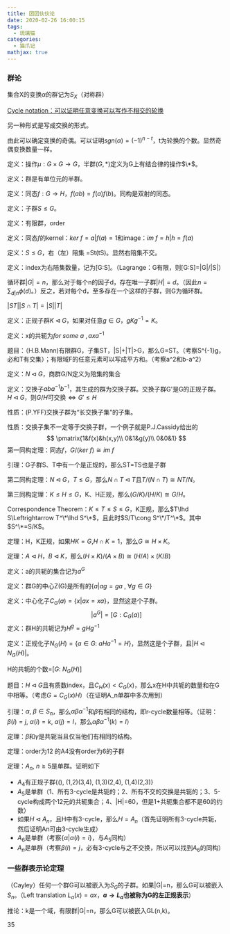 ```yaml
---
title: 团团伙伙论
date: 2020-02-26 16:00:15
tags:
  - 琉璃猫
categories:
  - 猫爪记
mathjax: true
---
```


### 群论

集合X的变换$\alpha$的群记为$S_X$（对称群）

<u>Cycle notation：可以证明任意变换可以写作不相交的轮换</u>

另一种形式是写成交换的形式。

由此可以确定变换的奇偶。可以证明$sgn(\alpha)=(-1)^{n-t}$，t为轮换的个数。显然奇偶变换数量一样。

定义：操作$\mu:G\times G\rightarrow G$，半群$(G,*)$定义为G上有结合律的操作$\*$。

定义：群是有单位元的半群。

定义：同态$f:G\to H$，$f(ab)=f(a)f(b)$。同构是双射的同态。

定义：子群$S\leq G$。

定义：有限群，order

定义：同态$f$的kernel：$ker\:f={a|f(a)=1}$和image：$im\:f={h|h=f(a)}$

定义：$S\leq G$，右（左）陪集 =St(tS)。显然右陪集不交。

定义：index为右陪集数量，记为[G:S]。（Lagrange：G有限，则[G:S]=|G|/|S|）

循环群$|G|=n$，那么对于每个n的因子d，存在唯一子群$|H|=d$。（因此$n=\sum_{d|n}\phi(d)$。）反之，若对每个d，至多存在一个这样的子群，则G为循环群。

$|ST||S\cap T|=|S||T|$

定义：正规子群$K\lhd G$，如果对任意$g\in G$，$gKg^{-1}=K$。

定义：x的共轭为$for\:some\:a\:,axa^{-1}$

题目：（H.B.Mann)有限群G，子集ST，|S|+|T|>G，那么G=ST。（考察S^{-1}g，必和T有交集）；有限域F的任意元素可以写成平方和。（考察a^2和b-a^2）

定义：$N\lhd G$，商群G/N定义为陪集的集合

定义：交换子$aba^{-1}b^{-1}$，其生成的群为交换子群。交换子群G'是G的正规子群。$H\lhd G$，则$G/H$可交换$\Leftrightarrow G'\leq H$

性质：(P.YFF)交换子群为“长交换子集”的子集。

性质：交换子集不一定等于交换子群，一个例子就是P.J.Cassidy给出的
$$
\pmatrix{1&f(x)&h(x,y)\\
0&1&g(y)\\
0&0&1}
$$
第一同构定理：同态$f$，$G/(ker\:f)\cong im\:f$

引理：G子群S、T中有一个是正规的，那么ST=TS也是子群

第二同构定理：$N\lhd G$，$T\leq G$，那么$N\cap T\lhd T$且$T/(N\cap T)\cong NT/N$。

第三同构定理：$K\leq H\leq G$，K、H正规，那么$(G/K)/(H/K)\cong G/H$。

Correspondence Theorem：$K\leq T\leq S\leq G$，K正规，那么$T\lhd S\Leftrightarrow T^\*\lhd S^\*$，且此时$S/T\cong S^\*/T^\*$。其中$S^\*=S/K$。

定理：H，K正规，如果$HK=G$,$H\cap K=1$，那么$G\cong H\times K$。

定理：$A\lhd H$，$B\lhd K$，那么$(H\times K)/(A\times B)\cong(H/A)\times(K/B)$

定义：a的共轭的集合记为$a^G$

定义：群G的中心Z(G)是所有的$\{a|ag=ga\:,\:\forall g\in G\}$

定义：中心化子$C_G(a)=\{x|ax=xa\}$，显然这是个子群。
$$
|a^G|=[G:C_G(a)]
$$
定义：群H的共轭记为$H^g=gHg^{-1}$

定义：正规化子$N_G(H)=\{a\in G:\:aHa^{-1}=H\}$，显然这是个子群，且$|H\lhd N_G(H)|$。

H的共轭的个数=$[G:\:N_G(H)]$

题目：$H\lhd G$且有质数index，且$C_H(x)<C_G(x)$，那么x在H中共轭的数量和在G中相等。（考虑$G=C_G(x)H$）（在证明A_n单群中多次用到）

引理：$\alpha,\:\beta\in S_n$，那么$\alpha\beta\alpha^{-1}$和$\beta$有相同的结构，即r-cycle数量相等。（证明：$\beta(i)=j,\:\alpha(i)=k,\:\alpha(j)=l$，那么$\alpha\beta\alpha^{-1}(k)=l$）

定理：$\beta$和$\gamma$是共轭当且仅当他们有相同的结构。

定理：order为12 的A4没有order为6的子群

定理：$A_n,\:n\geq 5$是单群。证明如下

+ $A_4$有正规子群{(), (1,2)(3,4), (1,3)(2,4), (1,4)(2,3)}
+ $A_5$是单群（1、所有3-cycle是共轭的；2、所有不交的交换是共轭的；3、5-cycle构成两个12元的共轭集合；4、|H|=60，但是1+共轭集合都不是60的约数）
+ 如果$H\lhd A_n$，且H中有3-cycle，那么$H=A_n$（首先证明所有3-cycle共轭，然后证明An可由3-cycle生成）
+ $A_6$是单群（考察$\{\alpha|\alpha(i)=i\}$，与$A_5$同构）
+ $A_n$是单群（考察$\beta(i)=j$，必有3-cycle与之不交换，所以可以找到$A_6$的同构）

### 一些群表示论定理

（Cayley）任何一个群G可以被嵌入为$S_G$的子群。如果|G|=n，那么G可以被嵌入$S_n$。（Left translation $L_a(x)=ax$，**$a\to L_a$也被称为G的左正规表示**）

推论：k是一个域，有限群|G|=n，那么G可以被嵌入GL(n,k)。



35